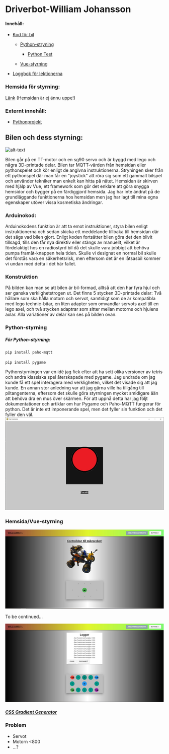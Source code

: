 # Driverbot-William Johansson

#### Innehåll:
   * [Kod för bil](https://github.com/abbindustrigymnasium/driverbot-abbwiljoh/blob/master/Arduino-Bil/RacerMQTT1/RacerMQTT1.ino "Racer MQTT1")
   
      - [Python-stryning](https://github.com/abbindustrigymnasium/driverbot-abbwiljoh/blob/master/python-control/pygame_car.py "pygame_car.py")
           * [Python Test](https://github.com/abbindustrigymnasium/driverbot-abbwiljoh/tree/master/loggbok-exempel/python-mqtt-test "Test-kod")
      
      - [Vue-styrning](https://github.com/abbindustrigymnasium/driverbot-abbwiljoh/tree/master/vue "vue")
      
      
   * [Loggbok för lektionerna](https://github.com/abbindustrigymnasium/driverbot-abbwiljoh/blob/master/loggbok.md "Loggbok")


### Hemsida för styrning:
[Länk](https://www.youtube.com/watch?v=dQw4w9WgXcQ "Hemsidan är ännu ej uppe!") (Hemsidan är ej ännu uppe!)

### Externt innehåll:
  * [Pythonprojekt](https://github.com/abbindustrigymnasium/programmering-1-miniprojekt-abbwiljoh "Valsimulator")
  
## Bilen och dess styrning:
![alt-text](https://github.com/abbindustrigymnasium/driverbot-abbwiljoh/blob/master/loggbok-exempel/BilBildCropped.png "Bilen")

Bilen går på en TT-motor och en sg90 servo och är byggd med lego och några 3D-printade delar. Bilen tar MQTT-värden från hemsidan eller pythonspelet och kör enligt de angivna instruktionerna. Stryningen sker från ett pythonspel där man får en "joystick" att röra sig som ett gammalt bilspel och använder tekniker man enkelt kan hitta på nätet. Hemsidan är skirven med hjälp av Vue, ett framework som gör det enklare att göra snygga hemsidor och bygger på en färdiggjord hemsida. Jag har inte ändrat på de grundläggande funktionerna hos hemsidan men jag har lagt till mina egna egenskaper utöver vissa kosmetiska ändringar.

### Arduinokod:
Arduinokodens funktion är att ta emot instruktioner, styra bilen enligt instruktionerna och sedan skicka ett meddelande tillbaka till hemsidan där det sägs vad bilen gjort. Enligt koden fortsätter bilen göra det den blivit tillsagd, tills den får nya direktiv eller stängs av manuellt, vilket är fördelaktigt hos en radiostyrd bil då det skulle vara jobbigt att behöva pumpa framåt-knappen hela tiden. Skulle vi designat en normal bil skulle det förstås vara en säkerhetsrisk, men eftersom det är en låtsasbil kommer vi undan med detta i det här fallet. 

### Konstruktion
På bilden kan man se att bilen är bil-formad, alltså att den har fyra hjul och ser ganska verklighetstrogen ut. Det finns 5 stycken 3D-printade delar: Två hållare som ska hålla motorn och servot, samtidigt som de är kompatibla med lego technic-bitar, en liten adapter som omvandlar servots axel till en lego axel, och två stycken adaptrar som sitter mellan motorns och hjulens axlar. Alla variationer av delar kan ses på bilden ovan.

### Python-styrning
##### För Python-styrning:
```
pip install paho-mqtt

pip install pygame
```
Pythonstyrningen var en idé jag fick efter att ha sett olika versioner av tetris och andra klassiska spel återskapade med pygame. Jag undrade om jag kunde få ett spel interagera med verkligheten, vilket det visade sig att jag kunde. En annan stor anledning var att jag gärna ville ha tillgång till piltangenterna, eftersom det skulle göra styrningen mycket smidigare ään att behöva dra en mus över skärmen. För att uppnå detta har jag följt dokumentationer och artiklar om hur Pygame och Paho-MQTT fungerar för python. Det är inte ett imponerande spel, men det fyller sin funktion och det fyller den väl.
![alt_text](https://raw.githubusercontent.com/abbindustrigymnasium/driverbot-abbwiljoh/master/Bilder/Cargame_bild.jpg "`Spelet´")

### Hemsida/Vue-styrning
![alt_text](https://raw.githubusercontent.com/abbindustrigymnasium/driverbot-abbwiljoh/master/Bilder/Startsida_bild.jpg "Startsida")

To be continued...

![alt_text](https://raw.githubusercontent.com/abbindustrigymnasium/driverbot-abbwiljoh/master/Bilder/Logger_bild.jpg "Styrsida + logger")
##### [CSS Gradient Generator](https://cssgradient.io "Här finns riktigt snygga övergångsfärger!")

### Problem
* Servot
* Motorn <800
* ...?
